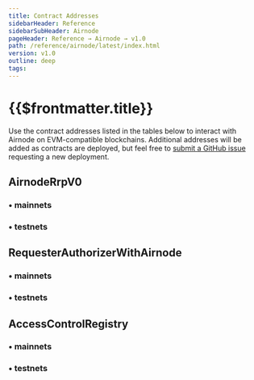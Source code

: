```yaml
---
title: Contract Addresses
sidebarHeader: Reference
sidebarSubHeader: Airnode
pageHeader: Reference → Airnode → v1.0
path: /reference/airnode/latest/index.html
version: v1.0
outline: deep
tags:
---
```


<VersionWarning/>

<PageHeader/>

<SearchHighlight/>

# {{$frontmatter.title}}

Use the contract addresses listed in the tables below to interact with Airnode
on EVM-compatible blockchains. Additional addresses will be added as contracts
are deployed, but feel free to
[submit a GitHub issue](https://github.com/api3dao/airnode/issues) requesting a
new deployment.

## AirnodeRrpV0

### • mainnets

<ContractAddresses type="mainnet" contractName="AirnodeRrpV0"/>

### • testnets

<ContractAddresses type="testnet" contractName="AirnodeRrpV0"/>

## RequesterAuthorizerWithAirnode

### • mainnets

<ContractAddresses type="mainnet" contractName="RequesterAuthorizerWithAirnode"/>

### • testnets

<ContractAddresses type="testnet" contractName="RequesterAuthorizerWithAirnode"/>

## AccessControlRegistry

### • mainnets

<ContractAddresses type="mainnet" contractName="AccessControlRegistry"/>

### • testnets

<ContractAddresses type="testnet" contractName="AccessControlRegistry"/>
